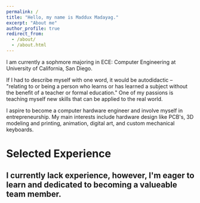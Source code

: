```yaml
---
permalink: /
title: "Hello, my name is Maddux Madayag."
excerpt: "About me"
author_profile: true
redirect_from: 
  - /about/
  - /about.html
---
```


I am currently a sophmore majoring in ECE: Computer Engineering at University of California, San Diego.

If I had to describe myself with one word, it would be autodidactic – "relating to or being a person who learns or has learned a subject without the benefit of a teacher or formal education." One of my passions is teaching myself new skills that can be applied to the real world.

I aspire to become a computer hardware engineer and involve myself in entrepreneurship. My main interests include hardware design like PCB's, 3D modeling and printing, animation, digital art, and custom mechanical keyboards.

# Selected Experience

## I currently lack experience, however, I'm eager to learn and dedicated to becoming a valueable team member. 